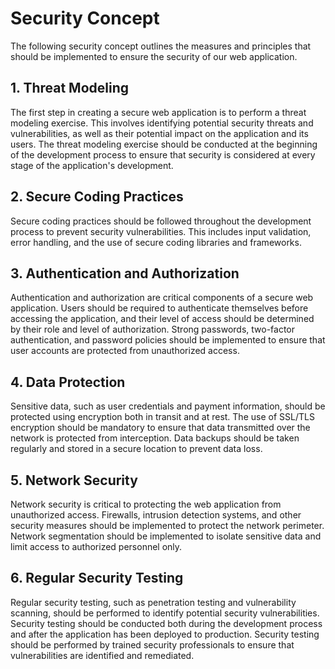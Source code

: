 # Security Concept

The following security concept outlines the measures and principles that should be implemented to ensure the security of our web application.

## 1. Threat Modeling

The first step in creating a secure web application is to perform a threat modeling exercise. This involves identifying potential security threats and vulnerabilities, as well as their potential impact on the application and its users. The threat modeling exercise should be conducted at the beginning of the development process to ensure that security is considered at every stage of the application's development.

## 2. Secure Coding Practices

Secure coding practices should be followed throughout the development process to prevent security vulnerabilities. This includes input validation, error handling, and the use of secure coding libraries and frameworks.

## 3. Authentication and Authorization

Authentication and authorization are critical components of a secure web application. Users should be required to authenticate themselves before accessing the application, and their level of access should be determined by their role and level of authorization. Strong passwords, two-factor authentication, and password policies should be implemented to ensure that user accounts are protected from unauthorized access.

## 4. Data Protection

Sensitive data, such as user credentials and payment information, should be protected using encryption both in transit and at rest. The use of SSL/TLS encryption should be mandatory to ensure that data transmitted over the network is protected from interception. Data backups should be taken regularly and stored in a secure location to prevent data loss.

## 5. Network Security

Network security is critical to protecting the web application from unauthorized access. Firewalls, intrusion detection systems, and other security measures should be implemented to protect the network perimeter. Network segmentation should be implemented to isolate sensitive data and limit access to authorized personnel only.

## 6. Regular Security Testing

Regular security testing, such as penetration testing and vulnerability scanning, should be performed to identify potential security vulnerabilities. Security testing should be conducted both during the development process and after the application has been deployed to production. Security testing should be performed by trained security professionals to ensure that vulnerabilities are identified and remediated.
